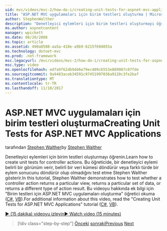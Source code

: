```yaml
---
uid: mvc/videos/mvc-2/how-do-i/creating-unit-tests-for-aspnet-mvc-applications
title: "ASP.NET MVC uygulamaları için birim testleri oluşturma | Microsoft Docs"
author: StephenWalther
description: "Denetleyici eylemleri için birim testleri oluşturmayı öğrenin. Bu öğreticide, bir denetleyici eylemi bir parti döndürüp döndürmediğini test etme Stephen Walther gösteren..."
ms.author: aspnetcontent
manager: wpickett
ms.date: 08/20/2008
ms.topic: article
ms.assetid: 490a8588-aa5a-418e-a9b9-6215f694055a
ms.technology: dotnet-mvc
ms.prod: .net-framework
msc.legacyurl: /mvc/videos/mvc-2/how-do-i/creating-unit-tests-for-aspnet-mvc-applications
msc.type: video
ms.openlocfilehash: ed7a9f62db9d46e79ec409c6553e889907c07fde
ms.sourcegitcommit: 9a9483aceb34591c97451997036a9120c3fe2baf
ms.translationtype: MT
ms.contentlocale: tr-TR
ms.lasthandoff: 11/10/2017
---
```

<a name="creating-unit-tests-for-aspnet-mvc-applications"></a><span data-ttu-id="4a149-104">ASP.NET MVC uygulamaları için birim testleri oluşturma</span><span class="sxs-lookup"><span data-stu-id="4a149-104">Creating Unit Tests for ASP.NET MVC Applications</span></span>
====================
<span data-ttu-id="4a149-105">tarafından [Stephen Walther](https://github.com/StephenWalther)</span><span class="sxs-lookup"><span data-stu-id="4a149-105">by [Stephen Walther](https://github.com/StephenWalther)</span></span>

<span data-ttu-id="4a149-106">Denetleyici eylemleri için birim testleri oluşturmayı öğrenin.</span><span class="sxs-lookup"><span data-stu-id="4a149-106">Learn how to create unit tests for controller actions.</span></span> <span data-ttu-id="4a149-107">Bu öğreticide, bir denetleyici eylemi belirli bir görünüm verir, belirli bir veri kümesi döndürür veya farklı türde bir eylem sonucunu döndürür olup olmadığını test etme Stephen Walther gösterir.</span><span class="sxs-lookup"><span data-stu-id="4a149-107">In this tutorial, Stephen Walther demonstrates how to test whether a controller action returns a particular view, returns a particular set of data, or returns a different type of action result.</span></span> <span data-ttu-id="4a149-108">Bu videoyu hakkında ek bilgi için "Birim testleri için ASP.NET MVC uygulamaları oluşturma" öğretici okuma ([C#](../../../overview/older-versions-1/unit-testing/creating-unit-tests-for-asp-net-mvc-applications-cs.md), [VB](../../../overview/older-versions-1/unit-testing/creating-unit-tests-for-asp-net-mvc-applications-vb.md)).</span><span class="sxs-lookup"><span data-stu-id="4a149-108">For additional information about this video, read the "Creating Unit Tests for ASP.NET MVC Applications" tutorial ([C#](../../../overview/older-versions-1/unit-testing/creating-unit-tests-for-asp-net-mvc-applications-cs.md), [VB](../../../overview/older-versions-1/unit-testing/creating-unit-tests-for-asp-net-mvc-applications-vb.md)).</span></span>

[<span data-ttu-id="4a149-109">&#9654; (15 dakika) videoyu izleyin</span><span class="sxs-lookup"><span data-stu-id="4a149-109">&#9654; Watch video (15 minutes)</span></span>](https://channel9.msdn.com/Blogs/ASP-NET-Site-Videos/creating-unit-tests-for-aspnet-mvc-applications)

>[!div class="step-by-step"]
<span data-ttu-id="4a149-110">[Önceki](preventing-javascript-injection-attacks.md)
[sonraki](creating-custom-html-helpers.md)</span><span class="sxs-lookup"><span data-stu-id="4a149-110">[Previous](preventing-javascript-injection-attacks.md)
[Next](creating-custom-html-helpers.md)</span></span>
